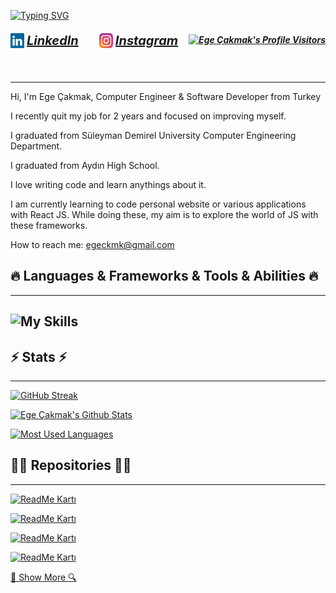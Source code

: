 [![Typing SVG](https://readme-typing-svg.herokuapp.com?font=SF+Pro&weight=900&size=24&duration=2000&pause=500&color=E08A21&center=true&vCenter=true&width=800&height=100&lines=Hello+there+;+This+is+Ege+%C3%87akmak)](https://git.io/typing-svg)

<h5 style="display: flex; align-items: center; justify-content: space-between">
    <a style="display: flex; align-item: center; margin-right: 16px;" href="https://www.linkedin.com/in/egecakmak/" title="LinkedIn Profile">
      <img style="margin-right: 4px;" width="22" src="images/linkedin.svg">
      <span style="font-size: 20px;">LinkedIn</span>
    </a>
    <a style="display: flex; align-item: center;" href="https://www.instagram.com/egeckmk/" title="Instagram Profile">
      <img style="margin-right: 4px;" width="22" src="images/instagram.svg">
      <span style="font-size: 20px;">Instagram</span>
    </a>
    <a style="display: flex; align-item: center;" href="https://www.github.com/egeckmk" title="Ege Çakmak's Profile Visitors">
      <img src = "https://komarev.com/ghpvc/?username=e" title="Ege Çakmak's Profile Visitors" height = 20px/>
    </a>

</h5>

![]()

---

Hi, I'm Ege Çakmak, Computer Engineer & Software Developer from Turkey

I recently quit my job for 2 years and focused on improving myself.

I graduated from Süleyman Demirel University Computer Engineering Department.

I graduated from Aydın High School.

I love writing code and learn anythings about it.

I am currently learning to code personal website or various applications with React JS. While doing these, my aim is to explore the world of JS with these frameworks.

How to reach me: [egeckmk@gmail.com](mailto:egeckmk@gmail.com)

## 🔥 Languages & Frameworks & Tools & Abilities 🔥

---

## ![My Skills](https://skillicons.dev/icons?i=cs,dotnet,html,css,git,github,js,react,redux,tailwind,bootstrap,firebase,vscode,md,materialui,jquery,nextjs,vue,mongodb,nodejs,py,electron,visualstudio,azure,netlify&theme=light)

## ⚡ Stats ⚡

---

[![GitHub Streak](https://streak-stats.demolab.com/?user=egeckmk&theme=dark&hide_border=true&background=000&ring=e08a21&stroke=e08a21&fire=e08a21&currStreakLabel=e08a21&sideLabels=e08a21&mode=weekly)](https://git.io/streak-stats)

[![Ege Çakmak's Github Stats](https://github-readme-stats.vercel.app/api?username=egeckmk&show_icons=true&theme=dark&hide_border=true&title_color=e08a21&icon_color=E08A21&bg_color=000)](https://github.com/egeckmk)

[![Most Used Languages](https://github-readme-stats.vercel.app/api/top-langs/?username=egeckmk&bg_color=000&hide_border=true&title_color=e08a21&exclude_repo=Sorting_Visualizer&layout=compact)](https://github.com/egeckmk)

## 👨‍💻 Repositories 👨‍💻

---

[![ReadMe Kartı](https://github-readme-stats.vercel.app/api/pin/?username=egeckmk&repo=egeckmk.com&theme=dark&icon_color=e08a21&hide_border=true&bg_color=000&title_color=e08a21)](https://github.com/egeckmk/egeckmk.com)

[![ReadMe Kartı](https://github-readme-stats.vercel.app/api/pin/?username=egeckmk&repo=macos-calculator&theme=dark&icon_color=e08a21&hide_border=true&bg_color=000&title_color=e08a21)](https://github.com/egeckmk/macos-calculator)

[![ReadMe Kartı](https://github-readme-stats.vercel.app/api/pin/?username=egeckmk&repo=Sorting_Visualizer&theme=dark&icon_color=e08a21&hide_border=true&bg_color=000&title_color=e08a21)](https://github.com/egeckmk/Sorting_Visualizer)

[![ReadMe Kartı](https://github-readme-stats.vercel.app/api/pin/?username=egeckmk&repo=barcode-reader&theme=dark&icon_color=e08a21&hide_border=true&bg_color=000&title_color=e08a21)](https://github.com/egeckmk/barcode-reader)

[🔎 Show More 🔍](https://github.com/egeckmk?tab=repositories)
